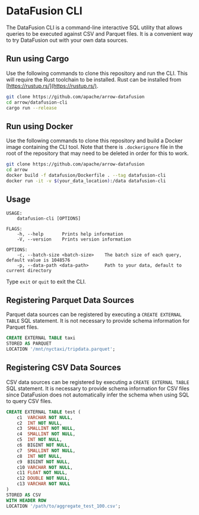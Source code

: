 <!---
  Licensed to the Apache Software Foundation (ASF) under one
  or more contributor license agreements.  See the NOTICE file
  distributed with this work for additional information
  regarding copyright ownership.  The ASF licenses this file
  to you under the Apache License, Version 2.0 (the
  "License"); you may not use this file except in compliance
  with the License.  You may obtain a copy of the License at

    http://www.apache.org/licenses/LICENSE-2.0

  Unless required by applicable law or agreed to in writing,
  software distributed under the License is distributed on an
  "AS IS" BASIS, WITHOUT WARRANTIES OR CONDITIONS OF ANY
  KIND, either express or implied.  See the License for the
  specific language governing permissions and limitations
  under the License.
-->

# DataFusion CLI

The DataFusion CLI is a command-line interactive SQL utility that allows queries to be executed against CSV and Parquet files. It is a convenient way to try DataFusion out with your own data sources.

## Run using Cargo

Use the following commands to clone this repository and run the CLI. This will require the Rust toolchain to be installed. Rust can be installed from [https://rustup.rs/](https://rustup.rs/).

```sh
git clone https://github.com/apache/arrow-datafusion
cd arrow/datafusion-cli
cargo run --release
```

## Run using Docker

Use the following commands to clone this repository and build a Docker image containing the CLI tool. Note that there is `.dockerignore` file in the root of the repository that may need to be deleted in order for this to work.

```sh
git clone https://github.com/apache/arrow-datafusion
cd arrow
docker build -f datafusion/Dockerfile . --tag datafusion-cli
docker run -it -v $(your_data_location):/data datafusion-cli
```

## Usage

```
USAGE:
    datafusion-cli [OPTIONS]

FLAGS:
    -h, --help       Prints help information
    -V, --version    Prints version information

OPTIONS:
    -c, --batch-size <batch-size>    The batch size of each query, default value is 1048576
    -p, --data-path <data-path>      Path to your data, default to current directory
```

Type `exit` or `quit` to exit the CLI.

## Registering Parquet Data Sources

Parquet data sources can be registered by executing a `CREATE EXTERNAL TABLE` SQL statement. It is not necessary to provide schema information for Parquet files.

```sql
CREATE EXTERNAL TABLE taxi 
STORED AS PARQUET
LOCATION '/mnt/nyctaxi/tripdata.parquet';
```

## Registering CSV Data Sources

CSV data sources can be registered by executing a `CREATE EXTERNAL TABLE` SQL statement. It is necessary to provide schema information for CSV files since DataFusion does not automatically infer the schema when using SQL to query CSV files.

```sql
CREATE EXTERNAL TABLE test (
    c1  VARCHAR NOT NULL,
    c2  INT NOT NULL,
    c3  SMALLINT NOT NULL,
    c4  SMALLINT NOT NULL,
    c5  INT NOT NULL,
    c6  BIGINT NOT NULL,
    c7  SMALLINT NOT NULL,
    c8  INT NOT NULL,
    c9  BIGINT NOT NULL,
    c10 VARCHAR NOT NULL,
    c11 FLOAT NOT NULL,
    c12 DOUBLE NOT NULL,
    c13 VARCHAR NOT NULL
)
STORED AS CSV
WITH HEADER ROW
LOCATION '/path/to/aggregate_test_100.csv';
```
